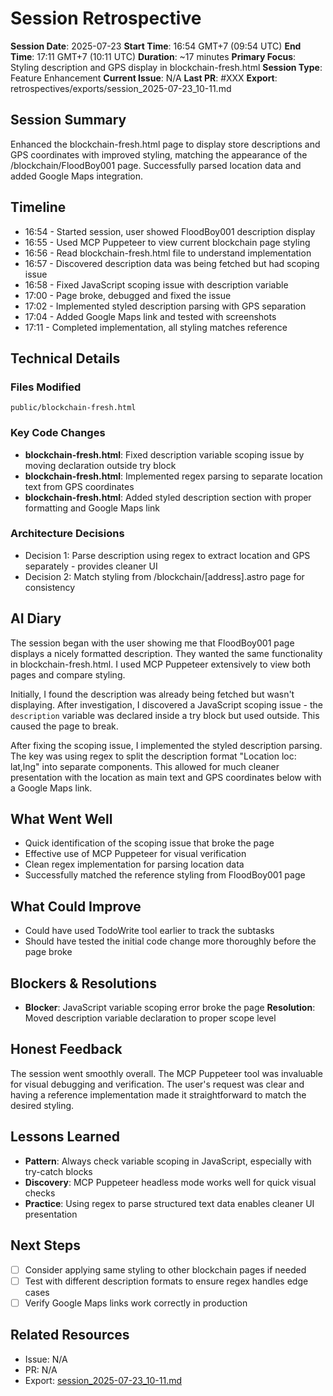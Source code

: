 # Session Retrospective

**Session Date**: 2025-07-23
**Start Time**: 16:54 GMT+7 (09:54 UTC)
**End Time**: 17:11 GMT+7 (10:11 UTC)
**Duration**: ~17 minutes
**Primary Focus**: Styling description and GPS display in blockchain-fresh.html
**Session Type**: Feature Enhancement
**Current Issue**: N/A
**Last PR**: #XXX
**Export**: retrospectives/exports/session_2025-07-23_10-11.md

## Session Summary
Enhanced the blockchain-fresh.html page to display store descriptions and GPS coordinates with improved styling, matching the appearance of the /blockchain/FloodBoy001 page. Successfully parsed location data and added Google Maps integration.

## Timeline
- 16:54 - Started session, user showed FloodBoy001 description display
- 16:55 - Used MCP Puppeteer to view current blockchain page styling
- 16:56 - Read blockchain-fresh.html file to understand implementation
- 16:57 - Discovered description data was being fetched but had scoping issue
- 16:58 - Fixed JavaScript scoping issue with description variable
- 17:00 - Page broke, debugged and fixed the issue
- 17:02 - Implemented styled description parsing with GPS separation
- 17:04 - Added Google Maps link and tested with screenshots
- 17:11 - Completed implementation, all styling matches reference

## Technical Details

### Files Modified
```
public/blockchain-fresh.html
```

### Key Code Changes
- **blockchain-fresh.html**: Fixed description variable scoping issue by moving declaration outside try block
- **blockchain-fresh.html**: Implemented regex parsing to separate location text from GPS coordinates
- **blockchain-fresh.html**: Added styled description section with proper formatting and Google Maps link

### Architecture Decisions
- Decision 1: Parse description using regex to extract location and GPS separately - provides cleaner UI
- Decision 2: Match styling from /blockchain/[address].astro page for consistency

## AI Diary
The session began with the user showing me that FloodBoy001 page displays a nicely formatted description. They wanted the same functionality in blockchain-fresh.html. I used MCP Puppeteer extensively to view both pages and compare styling.

Initially, I found the description was already being fetched but wasn't displaying. After investigation, I discovered a JavaScript scoping issue - the `description` variable was declared inside a try block but used outside. This caused the page to break.

After fixing the scoping issue, I implemented the styled description parsing. The key was using regex to split the description format "Location loc: lat,lng" into separate components. This allowed for much cleaner presentation with the location as main text and GPS coordinates below with a Google Maps link.

## What Went Well
- Quick identification of the scoping issue that broke the page
- Effective use of MCP Puppeteer for visual verification
- Clean regex implementation for parsing location data
- Successfully matched the reference styling from FloodBoy001 page

## What Could Improve
- Could have used TodoWrite tool earlier to track the subtasks
- Should have tested the initial code change more thoroughly before the page broke

## Blockers & Resolutions
- **Blocker**: JavaScript variable scoping error broke the page
  **Resolution**: Moved description variable declaration to proper scope level

## Honest Feedback
The session went smoothly overall. The MCP Puppeteer tool was invaluable for visual debugging and verification. The user's request was clear and having a reference implementation made it straightforward to match the desired styling.

## Lessons Learned
- **Pattern**: Always check variable scoping in JavaScript, especially with try-catch blocks
- **Discovery**: MCP Puppeteer headless mode works well for quick visual checks
- **Practice**: Using regex to parse structured text data enables cleaner UI presentation

## Next Steps
- [ ] Consider applying same styling to other blockchain pages if needed
- [ ] Test with different description formats to ensure regex handles edge cases
- [ ] Verify Google Maps links work correctly in production

## Related Resources
- Issue: N/A
- PR: N/A
- Export: [session_2025-07-23_10-11.md](../exports/session_2025-07-23_10-11.md)